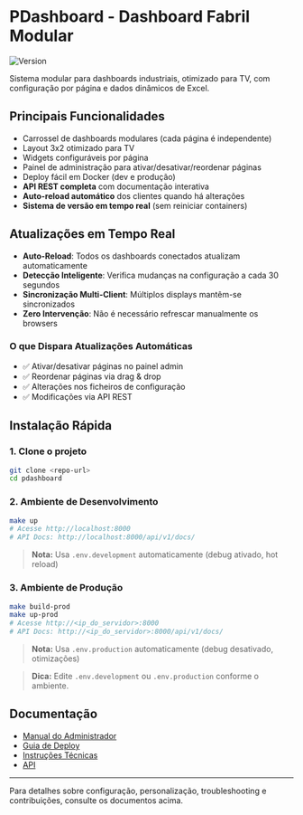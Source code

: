 # PDashboard - Dashboard Fabril Modular

![Version](https://img.shields.io/badge/version-1.0.1-blue.svg)

Sistema modular para dashboards industriais, otimizado para TV, com configuração por página e dados dinâmicos de Excel.

## Principais Funcionalidades
- Carrossel de dashboards modulares (cada página é independente)
- Layout 3x2 otimizado para TV
- Widgets configuráveis por página
- Painel de administração para ativar/desativar/reordenar páginas
- Deploy fácil em Docker (dev e produção)
- **API REST completa** com documentação interativa
- **Auto-reload automático** dos clientes quando há alterações
- **Sistema de versão em tempo real** (sem reiniciar containers)

## Atualizações em Tempo Real
- **Auto-Reload**: Todos os dashboards conectados atualizam automaticamente
- **Detecção Inteligente**: Verifica mudanças na configuração a cada 30 segundos
- **Sincronização Multi-Client**: Múltiplos displays mantêm-se sincronizados
- **Zero Intervenção**: Não é necessário refrescar manualmente os browsers

### O que Dispara Atualizações Automáticas
- ✅ Ativar/desativar páginas no painel admin
- ✅ Reordenar páginas via drag & drop
- ✅ Alterações nos ficheiros de configuração
- ✅ Modificações via API REST

## Instalação Rápida

### 1. Clone o projeto
```bash
git clone <repo-url>
cd pdashboard
```

### 2. Ambiente de Desenvolvimento
```bash
make up
# Acesse http://localhost:8000
# API Docs: http://localhost:8000/api/v1/docs/
```
> **Nota:** Usa `.env.development` automaticamente (debug ativado, hot reload)

### 3. Ambiente de Produção
```bash
make build-prod
make up-prod
# Acesse http://<ip_do_servidor>:8000
# API Docs: http://<ip_do_servidor>:8000/api/v1/docs/
```
> **Nota:** Usa `.env.production` automaticamente (debug desativado, otimizações)

> **Dica:** Edite `.env.development` ou `.env.production` conforme o ambiente.

## Documentação
- [Manual do Administrador](docs/ADMIN.md)
- [Guia de Deploy](docs/DEPLOYMENT.md)
- [Instruções Técnicas](docs/instructions.md)
- [API](docs/API.md)

---

Para detalhes sobre configuração, personalização, troubleshooting e contribuições, consulte os documentos acima. 